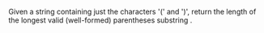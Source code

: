 Given a string containing just the characters '(' and ')', return the length of the longest valid (well-formed) parentheses 
substring
.